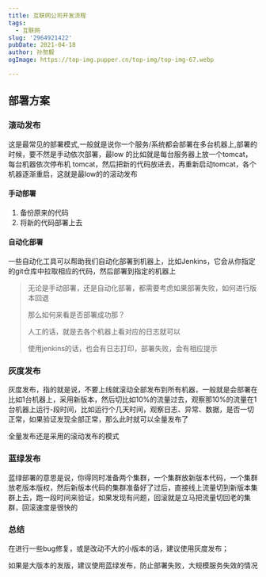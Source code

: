 ```yaml
---
title: 互联网公司开发流程
tags:
  - 互联网
slug: '2964921422'
pubDate: 2021-04-18
author: 孙贺毅
ogImage: https://top-img.pupper.cn/top-img/top-img-67.webp

---
```


## 部署方案

### 滚动发布

这是最常见的部署模式,一般就是说你一个服务/系统都会部署在多台机器上,部署的时候，要不然是手动依次部署，最low 的比如就是每台服务器上放一个tomcat，每台机器依次停布机 tomcat，然后把新的代码放进去，再重新启动tomcat，各个机器逐渐重启，这就是最low的的滚动发布

<!-- more -->

#### 手动部署

1. 备份原来的代码
2. 将新的代码部署上去

#### 自动化部署

一些自动化工具可以帮助我们自动化部署到机器上，比如Jenkins，它会从你指定的git仓库中拉取相应的代码，然后部署到指定的机器上

> 无论是手动部署，还是自动化部署，都需要考虑如果部署失败，如何进行版本回退
>
> 那么如何来看是否部署成功那？
>
> 人工的话，就是去各个机器上看对应的日志就可以
>
> 使用jenkins的话，也会有日志打印，部署失败，会有相应提示

### 灰度发布

灰度发布，指的就是说，不要上线就滚动全部发布到所有机器，一般就是会部署在比如1台机器上，采用新版本，然后切比如10%的流量过去，观察那10%的流量在1台机器上运行-段时间，比如运行个几天时间，观察日志、异常、数据，是否一切正常，如果验证发现全部正常，那么此时就可以全量发布了

全量发布还是采用的滚动发布的模式

### 蓝绿发布

蓝绿部署的意思是说，你得同时准备两个集群，一个集群放新版本代码，一个集群放老版本版权，然后新版本代码的集群准备好了过后，直接线上流量切到新版本集群上去，跑一段时间来验证，如果发现有问题，回滚就是立马把流量切回老的集群，回滚速度是很快的

### 总结

在进行一些bug修复，或是改动不大的小版本的话，建议使用灰度发布；

如果是大版本的发版，建议使用蓝绿发布，防止部署失败，大规模服务失效的情况